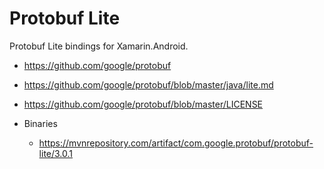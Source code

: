 # Protobuf Lite 

Protobuf Lite bindings for Xamarin.Android.

*   https://github.com/google/protobuf

*   https://github.com/google/protobuf/blob/master/java/lite.md

*   https://github.com/google/protobuf/blob/master/LICENSE

*   Binaries

    *   https://mvnrepository.com/artifact/com.google.protobuf/protobuf-lite/3.0.1